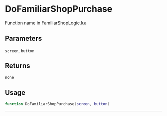 # DoFamiliarShopPurchase
Function name in FamiliarShopLogic.lua
## Parameters
`screen`, `button`
## Returns
`none`
## Usage
```lua
function DoFamiliarShopPurchase(screen, button)
```
---

